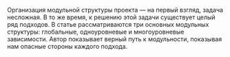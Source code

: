 Организация модульной структуры проекта — на первый взгляд, задача несложная.
В то же время, к решению этой задачи существует целый ряд подходов. В статье 
рассматриваются три основных модульных структуры: глобальные, одноуровневые
и многоуровневые зависимости. Автор показывает верный путь к модульности,
показывая нам опасные стороны каждого подхода.